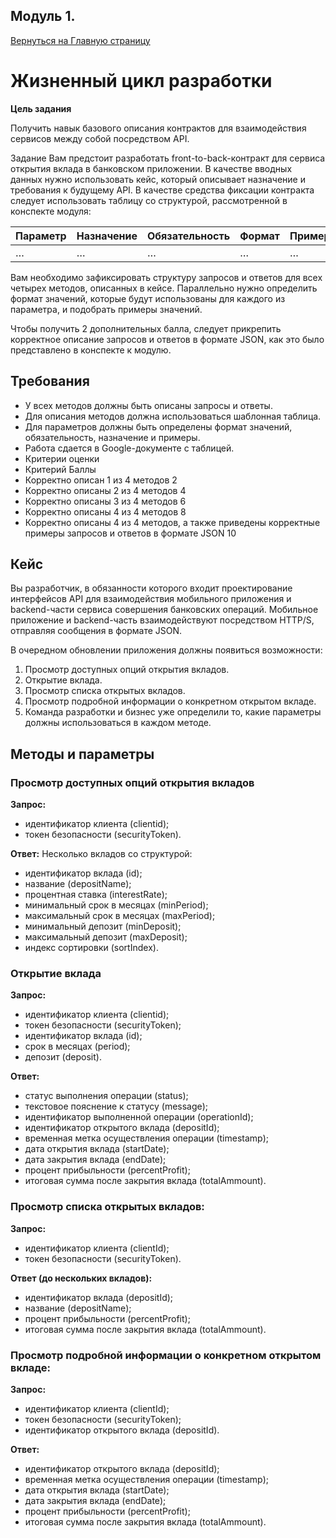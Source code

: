 ## Модуль 1.
[Вернуться на Главную страницу](../README.MD)
# Жизненный цикл разработки

**Цель задания**

Получить навык базового описания контрактов для взаимодействия сервисов между собой посредством API.

Задание
Вам предстоит разработать front-to-back-контракт для сервиса открытия вклада в банковском приложении. В качестве вводных данных нужно использовать кейс, который описывает назначение и требования к будущему API. В качестве средства фиксации контракта следует использовать таблицу со структурой, рассмотренной в конспекте модуля:

| Параметр	| Назначение	|Обязательность	|Формат	|Пример|
|---|---|---|---|---|
|…	|…	|…	|…	|…|

Вам необходимо зафиксировать структуру запросов и ответов для всех четырех методов, описанных в кейсе. Параллельно нужно определить формат значений, которые будут использованы для каждого из параметра, и подобрать примеры значений.

Чтобы получить 2 дополнительных балла, следует прикрепить корректное описание запросов и ответов в формате JSON, как это было представлено в конспекте к модулю.

## Требования

- У всех методов должны быть описаны запросы и ответы.
- Для описания методов должна использоваться шаблонная таблица.
- Для параметров должны быть определены формат значений, обязательность, назначение и примеры.
- Работа сдается в Google-документе с таблицей.
- Критерии оценки
- Критерий	Баллы
- Корректно описан 1 из 4 методов	2
- Корректно описаны 2 из 4 методов	4
- Корректно описаны 3 из 4 методов	6
- Корректно описаны 4 из 4 методов	8
- Корректно описаны 4 из 4 методов, а также приведены корректные примеры запросов и ответов в формате JSON	10

## Кейс
Вы разработчик, в обязанности которого входит проектирование интерфейсов API для взаимодействия мобильного приложения и backend-части сервиса совершения банковских операций. Мобильное приложение и backend-часть взаимодействуют посредством HTTP/S, отправляя сообщения в формате JSON.

В очередном обновлении приложения должны появиться возможности:

1. Просмотр доступных опций открытия вкладов.
1. Открытие вклада.
1. Просмотр списка открытых вкладов.
1. Просмотр подробной информации о конкретном открытом вкладе.
1. Команда разработки и бизнес уже определили то, какие параметры должны использоваться в каждом методе.

## Методы и параметры
### Просмотр доступных опций открытия вкладов

**Запрос:**

- идентификатор клиента (clientid);
- токен безопасности (securityToken).

**Ответ:**
Несколько вкладов со структурой:

- идентификатор вклада (id);
- название (depositName);
- процентная ставка (interestRate);
- минимальный срок в месяцах (minPeriod);
- максимальный срок в месяцах (maxPeriod);
- минимальный депозит (minDeposit);
- максимальный депозит (maxDeposit);
- индекс сортировки (sortIndex).

### Открытие вклада

**Запрос:**

- идентификатор клиента (clientid);
- токен безопасности (securityToken);
- идентификатор вклада (id);
- срок в месяцах (period);
- депозит (deposit).

**Ответ:**

- статус выполнения операции (status);
- текстовое пояснение к статусу (message);
- идентификатор выполненной операции (operationId);
- идентификатор открытого вклада (depositId);
- временная метка осуществления операции (timestamp);
- дата открытия вклада (startDate);
- дата закрытия вклада (endDate);
- процент прибыльности (percentProfit);
- итоговая сумма после закрытия вклада (totalAmmount).

### Просмотр списка открытых вкладов:

**Запрос:**

- идентификатор клиента (clientId);
- токен безопасности (securityToken).

**Ответ (до нескольких вкладов):**

- идентификатор вклада (depositId);
- название (depositName);
- процент прибыльности (percentProfit);
- итоговая сумма после закрытия вклада (totalAmmount).

### Просмотр подробной информации о конкретном открытом вкладе:

**Запрос:**

- идентификатор клиента (clientId);
- токен безопасности (securityToken);
- идентификатор открытого вклада (depositId).

**Ответ:**

- идентификатор открытого вклада (depositId);
- временная метка осуществления операции (timestamp);
- дата открытия вклада (startDate);
- дата закрытия вклада (endDate);
- процент прибыльности (percentProfit);
- итоговая сумма после закрытия вклада (totalAmmount).